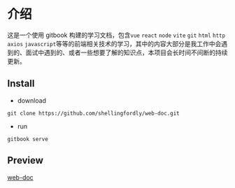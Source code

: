 # 介绍

这是一个使用 gitbook 构建的学习文档，包含`vue` `react` `node` `vite` `git` `html` `http` `axios` `javascript`等等的前端相关技术的学习，其中的内容大部分是我工作中会遇到的、面试中遇到的、或者一些想要了解的知识点，本项目会长时间不间断的持续更新。

## Install

- download

```
git clone https://github.com/shellingfordly/web-doc.git
```

- run

```
gitbook serve
```

## Preview

[web-doc](https://shellingfordly.github.io/web-doc/)
